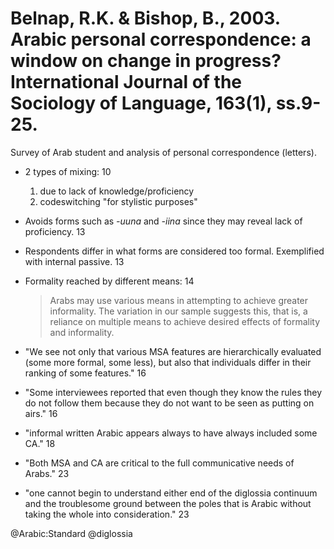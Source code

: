 # Belnap, R.K. & Bishop, B., 2003. Arabic personal correspondence: a window on change in progress?  International Journal of the Sociology of Language, 163(1), ss.9-25.

Survey of Arab student and analysis of personal correspondence (letters).

- 2 types of mixing:  10
    1. due to lack of knowledge/proficiency
    2. codeswitching "for stylistic purposes"

- Avoids forms such as *-uuna* and *-iina* since they may reveal lack of proficiency. 13

- Respondents differ in what forms are considered too formal. Exemplified with internal passive. 13

- Formality reached by different means: 14

    > Arabs may use various means in attempting to achieve greater informality. The variation in our sample suggests this, that is, a reliance on multiple means to achieve desired effects of formality and informality.

- "We see not only that various MSA features are hierarchically evaluated (some more formal, some less), but also that individuals differ in their ranking of some features." 16

- "Some interviewees reported that even though they know the rules they do not follow them because they do not want to be seen as putting on airs." 16

- "informal written Arabic appears always to have always included some CA." 18

- "Both MSA and CA are critical to the full communicative needs of Arabs." 23

- "one cannot begin to understand either end of the diglossia continuum and the troublesome ground between the poles that is Arabic without taking the whole into consideration." 23

@Arabic:Standard
@diglossia

